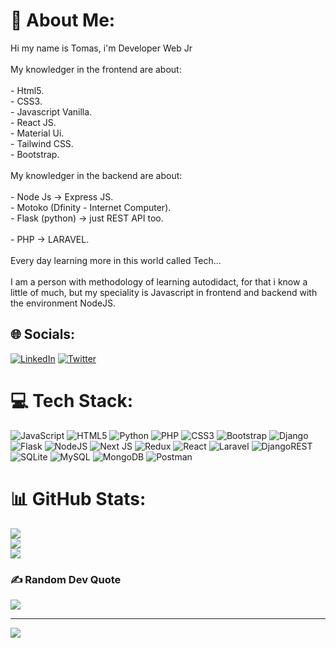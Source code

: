 # 💫 About Me:
Hi my name is Tomas, i'm Developer Web Jr<br><br>My knowledger in the frontend are about: <br><br>- Html5.<br>- CSS3.<br>- Javascript Vanilla.<br>- React JS.<br>- Material Ui.<br>- Tailwind CSS.<br>- Bootstrap.<br><br>My knowledger in the backend are about: <br><br>- Node Js -> Express JS.<br>- Motoko (Dfinity - Internet Computer).<br>- Flask (python) -> just REST API too.<br> <br>- PHP -> LARAVEL.<br> <br>Every day learning more in this world called Tech...<br><br>I am a person with  methodology of learning autodidact, for that i know a little of much, but my speciality is Javascript in frontend and backend with the environment NodeJS.<br>


## 🌐 Socials:
[![LinkedIn](https://img.shields.io/badge/LinkedIn-%230077B5.svg?logo=linkedin&logoColor=white)](https://www.linkedin.com/in/christian-paez-904b34232/) [![Twitter](https://img.shields.io/badge/Twitter-%231DA1F2.svg?logo=Twitter&logoColor=white)](https://twitter.com/TomasA74323373) 

# 💻 Tech Stack:
![JavaScript](https://img.shields.io/badge/javascript-%23323330.svg?style=for-the-badge&logo=javascript&logoColor=%23F7DF1E) ![HTML5](https://img.shields.io/badge/html5-%23E34F26.svg?style=for-the-badge&logo=html5&logoColor=white) ![Python](https://img.shields.io/badge/python-3670A0?style=for-the-badge&logo=python&logoColor=ffdd54) ![PHP](https://img.shields.io/badge/php-%23777BB4.svg?style=for-the-badge&logo=php&logoColor=white) ![CSS3](https://img.shields.io/badge/css3-%231572B6.svg?style=for-the-badge&logo=css3&logoColor=white)  ![Bootstrap](https://img.shields.io/badge/bootstrap-%23563D7C.svg?style=for-the-badge&logo=bootstrap&logoColor=white) ![Django](https://img.shields.io/badge/django-%23092E20.svg?style=for-the-badge&logo=django&logoColor=white) ![Flask](https://img.shields.io/badge/flask-%23000.svg?style=for-the-badge&logo=flask&logoColor=white) ![NodeJS](https://img.shields.io/badge/node.js-6DA55F?style=for-the-badge&logo=node.js&logoColor=white)  ![Next JS](https://img.shields.io/badge/Next-black?style=for-the-badge&logo=next.js&logoColor=white) ![Redux](https://img.shields.io/badge/redux-%23593d88.svg?style=for-the-badge&logo=redux&logoColor=white) ![React](https://img.shields.io/badge/react-%2320232a.svg?style=for-the-badge&logo=react&logoColor=%2361DAFB) ![Laravel](https://img.shields.io/badge/laravel-%23FF2D20.svg?style=for-the-badge&logo=laravel&logoColor=white) ![DjangoREST](https://img.shields.io/badge/DJANGO-REST-ff1709?style=for-the-badge&logo=django&logoColor=white&color=ff1709&labelColor=gray) ![SQLite](https://img.shields.io/badge/sqlite-%2307405e.svg?style=for-the-badge&logo=sqlite&logoColor=white) ![MySQL](https://img.shields.io/badge/mysql-%2300f.svg?style=for-the-badge&logo=mysql&logoColor=white) ![MongoDB](https://img.shields.io/badge/MongoDB-%234ea94b.svg?style=for-the-badge&logo=mongodb&logoColor=white) ![Postman](https://img.shields.io/badge/Postman-FF6C37?style=for-the-badge&logo=postman&logoColor=white)
# 📊 GitHub Stats:
![](https://github-readme-stats.vercel.app/api?username=RyuTsuki08&theme=dark&hide_border=false&include_all_commits=false&count_private=false)<br/>
![](https://github-readme-streak-stats.herokuapp.com/?user=RyuTsuki08&theme=dark&hide_border=false)<br/>
![](https://github-readme-stats.vercel.app/api/top-langs/?username=RyuTsuki08&theme=dark&hide_border=false&include_all_commits=false&count_private=false&layout=compact)

### ✍️ Random Dev Quote
![](https://quotes-github-readme.vercel.app/api?type=horizontal&theme=radical)

---
[![](https://visitcount.itsvg.in/api?id=RyuTsuki08&icon=0&color=0)](https://visitcount.itsvg.in)

<!-- Proudly created with GPRM ( https://gprm.itsvg.in ) -->
